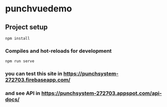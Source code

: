 # punchvuedemo

## Project setup
```
npm install
```

### Compiles and hot-reloads for development
```
npm run serve
```
### you can test this site in https://punchsystem-272703.firebaseapp.com/
### and see API in https://punchsystem-272703.appspot.com/api-docs/
